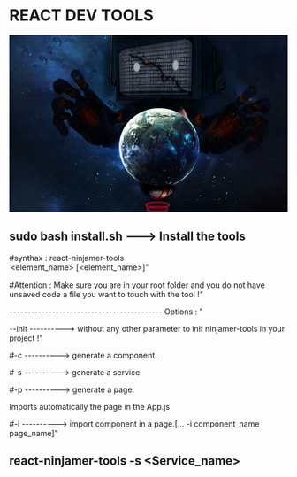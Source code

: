 # REACT DEV TOOLS

<img src="logo.jpg"></img>

## sudo bash install.sh ---> Install the tools

#synthax : react-ninjamer-tools <option> <element_name> [<element_name>]"
	

#Attention : Make sure you are in your root folder and you do not have unsaved code a file you want to touch with the tool !"
	
------------------------------------------- Options : "
	
--init ----------> without any other parameter to init ninjamer-tools in your project !"
	
#-c ----------> generate a component.
	
#-s ----------> generate a service.
	
#-p ----------> generate a page.

Imports automatically the page in the App.js

#-i ----------> import component in a page.[... -i component_name page_name]" 


##  react-ninjamer-tools -s <Service_name>

